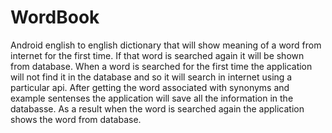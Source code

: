 # WordBook
Android english to english dictionary that will show meaning of a word from internet for the first time. If that word is searched again it will be shown from database.
When a word is searched for the first time the application will not find it in the database and so it will search in internet using a particular api. After getting the word associated with synonyms and example sentenses the application will save all the information in the databasse. As a result when the word is searched again the application shows the word from database.
